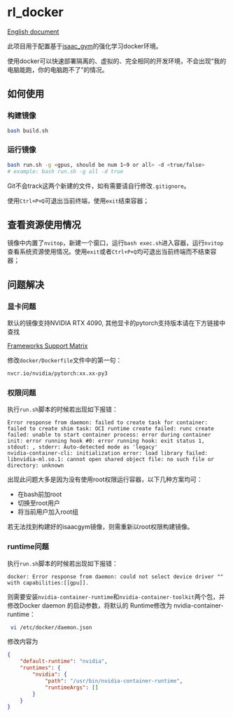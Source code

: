 # rl_docker

[English document](README.md)

此项目用于配置基于[isaac_gym](https://developer.nvidia.com/isaac-gym)的强化学习docker环境。

使用docker可以快速部署隔离的、虚拟的、完全相同的开发环境，不会出现“我的电脑能跑，你的电脑跑不了”的情况。

## 如何使用

### 构建镜像

```bash
bash build.sh
```

### 运行镜像

```bash
bash run.sh -g <gpus, should be num 1~9 or all> -d <true/false>
# example: bash run.sh -g all -d true
```

Git不会track这两个新建的文件，如有需要请自行修改`.gitignore`。

使用`Ctrl+P+Q`可退出当前终端，使用`exit`结束容器；

## 查看资源使用情况

镜像中内置了`nvitop`，新建一个窗口，运行`bash exec.sh`进入容器，运行`nvitop`查看系统资源使用情况。使用`exit`或者`Ctrl+P+Q`均可退出当前终端而不结束容器；

## 问题解决

### 显卡问题

默认的镜像支持NVIDIA RTX 4090, 其他显卡的pytorch支持版本请在下方链接中查找

[Frameworks Support Matrix](https://docs.nvidia.com/deeplearning/frameworks/support-matrix/index.html)

修改`docker/Dockerfile`文件中的第一句：

  ```dockerfile
  nvcr.io/nvidia/pytorch:xx.xx-py3
  ```

### 权限问题

执行`run.sh`脚本的时候若出现如下报错：

```
Error response from daemon: failed to create task for container: failed to create shim task: OCI runtime create failed: runc create failed: unable to start container process: error during container init: error running hook #0: error running hook: exit status 1, stdout: , stderr: Auto-detected mode as 'legacy'
nvidia-container-cli: initialization error: load library failed: libnvidia-ml.so.1: cannot open shared object file: no such file or directory: unknown
```

出现此问题大多是因为没有使用root权限运行容器，以下几种方案均可：

* 在bash前加root
* 切换至root用户
* 将当前用户加入root组

若无法找到构建好的isaacgym镜像，则需重新以root权限构建镜像。

### runtime问题

执行`run.sh`脚本的时候若出现如下报错：

```
docker: Error response from daemon: could not select device driver "" with capabilities:[[gpu]].
```

则需要安装`nvidia-container-runtime`和`nvidia-container-toolkit`两个包，并修改Docker daemon 的启动参数，将默认的 Runtime修改为 nvidia-container-runtime：

```bash
 vi /etc/docker/daemon.json 
```

修改内容为

```json
{
    "default-runtime": "nvidia",
    "runtimes": {
        "nvidia": {
            "path": "/usr/bin/nvidia-container-runtime",
            "runtimeArgs": []
        }
    }
}
```
